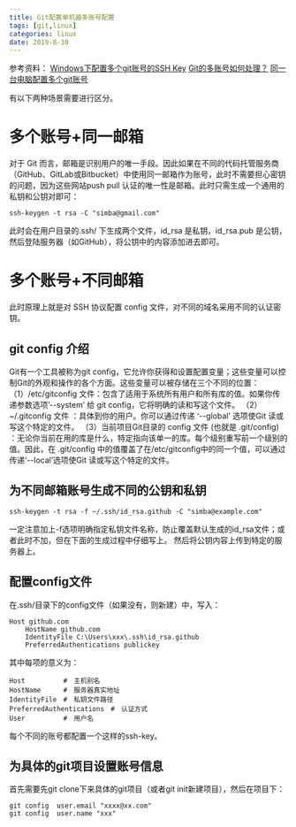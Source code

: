 ```yaml
---
title: Git配置单机器多账号配置
tags: [git,linux]
categories: linux
date: 2019-8-30
---
```


参考资料：
[Windows下配置多个git账号的SSH Key](https://www.jianshu.com/p/d195394f7d2e)
[Git的多账号如何处理？](https://gist.github.com/suziewong/4378434)
[同一台电脑配置多个git账号](https://github.com/jawil/notes/issues/2)

有以下两种场景需要进行区分。
# 多个账号+同一邮箱
对于 Git 而言，邮箱是识别用户的唯一手段。因此如果在不同的代码托管服务商（GitHub、GitLab或Bitbucket）中使用同一邮箱作为账号，此时不需要担心密钥的问题，因为这些网站push pull 认证的唯一性是邮箱。此时只需生成一个通用的私钥和公钥对即可：

```shell
ssh-keygen -t rsa -C "simba@gmail.com"
```
此时会在用户目录的.ssh/ 下生成两个文件，id_rsa 是私钥，id_rsa.pub 是公钥，然后登陆服务器（如GitHub），将公钥中的内容添加进去即可。

# 多个账号+不同邮箱
此时原理上就是对 SSH 协议配置 config 文件，对不同的域名采用不同的认证密钥。
## git config 介绍
Git有一个工具被称为git config，它允许你获得和设置配置变量；这些变量可以控制Git的外观和操作的各个方面。这些变量可以被存储在三个不同的位置：
（1）/etc/gitconfig 文件：包含了适用于系统所有用户和所有库的值。如果你传递参数选项’--system’ 给 git config，它将明确的读和写这个文件。
（2）~/.gitconfig 文件 ：具体到你的用户。你可以通过传递 ‘--global’ 选项使Git 读或写这个特定的文件。
（3）当前项目Git目录的 config 文件 (也就是 .git/config) ：无论你当前在用的库是什么，特定指向该单一的库。每个级别重写前一个级别的值。因此，在 .git/config 中的值覆盖了在/etc/gitconfig中的同一个值，可以通过传递‘--local’选项使Git 读或写这个特定的文件。

## 为不同邮箱账号生成不同的公钥和私钥
```shell
ssh-keygen -t rsa -f ~/.ssh/id_rsa.github -C "simba@example.com"
```
一定注意加上-f选项明确指定私钥文件名称，防止覆盖默认生成的id_rsa文件；或者此时不加，但在下面的生成过程中仔细写上。
然后将公钥内容上传到特定的服务器上。

## 配置config文件
在.ssh/目录下的config文件（如果没有，则新建）中，写入：
```shell
Host github.com
    HostName github.com
    IdentityFile C:\Users\xxx\.ssh\id_rsa.github
    PreferredAuthentications publickey
```
其中每项的意义为：
```shell
Host    　    #　主机别名
HostName　    #　服务器真实地址
IdentityFile　#　私钥文件路径
PreferredAuthentications　#　认证方式
User　        #　用户名
```
每个不同的账号都配置一个这样的ssh-key。

## 为具体的git项目设置账号信息
首先需要先git clone下来具体的git项目（或者git init新建项目），然后在项目下：
```shell
git config  user.email "xxxx@xx.com"
git config  user.name "xxx"
```
